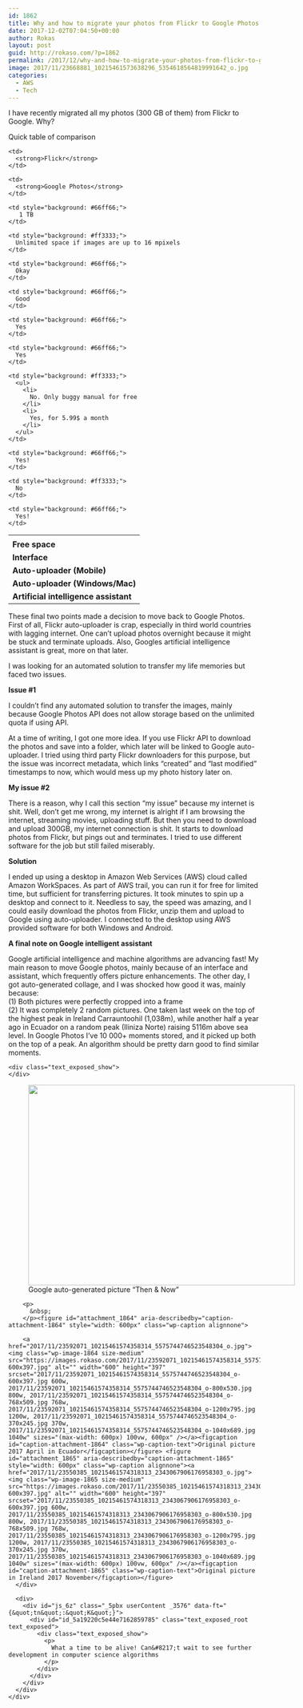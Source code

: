 ```yaml
---
id: 1862
title: Why and how to migrate your photos from Flickr to Google Photos using AWS?
date: 2017-12-02T07:04:50+00:00
author: Rokas
layout: post
guid: http://rokaso.com/?p=1862
permalink: /2017/12/why-and-how-to-migrate-your-photos-from-flickr-to-google-photos-using-aws/
image: 2017/11/23668881_10215461573638296_5354618564819991642_o.jpg
categories:
  - AWS
  - Tech
---
```

I have recently migrated all my photos (300 GB of them) from Flickr to Google. Why?

Quick table of comparison

<table>
  <tr>
    <td>
    </td>
    
    <td>
      <strong>Flickr</strong>
    </td>
    
    <td>
      <strong>Google Photos</strong>
    </td>
  </tr>
  
  <tr>
    <td>
      <strong>Free space</strong>
    </td>
    
    <td style="background: #66ff66;">
       1 TB
    </td>
    
    <td style="background: #ff3333;">
      Unlimited space if images are up to 16 mpixels
    </td>
  </tr>
  
  <tr>
    <td>
      <strong>Interface</strong>
    </td>
    
    <td style="background: #66ff66;">
      Okay
    </td>
    
    <td style="background: #66ff66;">
      Good
    </td>
  </tr>
  
  <tr>
    <td>
      <strong>Auto-uploader (Mobile)</strong>
    </td>
    
    <td style="background: #66ff66;">
      Yes
    </td>
    
    <td style="background: #66ff66;">
      Yes
    </td>
  </tr>
  
  <tr>
    <td>
      <strong>Auto-uploader (Windows/Mac)</strong>
    </td>
    
    <td style="background: #ff3333;">
      <ul>
        <li>
          No. Only buggy manual for free
        </li>
        <li>
          Yes, for 5.99$ a month
        </li>
      </ul>
    </td>
    
    <td style="background: #66ff66;">
      Yes!
    </td>
  </tr>
  
  <tr>
    <td>
      <strong>Artificial intelligence assistant</strong>
    </td>
    
    <td style="background: #ff3333;">
      No
    </td>
    
    <td style="background: #66ff66;">
      Yes!
    </td>
  </tr>
</table>

These final two points made a decision to move back to Google Photos. First of all, Flickr auto-uploader is crap, especially in third world countries with lagging internet. One can&#8217;t upload photos overnight because it might be stuck and terminate uploads. Also, Googles artificial intelligence assistant is great, more on that later.

I was looking for an automated solution to transfer my life memories but faced two issues.

**Issue #1**

I couldn&#8217;t find any automated solution to transfer the images, mainly because Google Photos API does not allow storage based on the unlimited quota if using API.

At a time of writing, I got one more idea. If you use Flickr API to download the photos and save into a folder, which later will be linked to Google auto-uploader. I tried using third party Flickr downloaders for this purpose, but the issue was incorrect metadata, which links &#8220;created&#8221; and &#8220;last modified&#8221; timestamps to now, which would mess up my photo history later on.

**My issue #2**

There is a reason, why I call this section &#8220;my issue&#8221; because my internet is shit. Well, don&#8217;t get me wrong, my internet is alright if I am browsing the internet, streaming movies, uploading stuff. But then you need to download and upload 300GB, my internet connection is shit. It starts to download photos from Flickr, but pings out and terminates. I tried to use different software for the job but still failed miserably.

**Solution**

I ended up using a desktop in Amazon Web Services (AWS) cloud called Amazon WorkSpaces. As part of AWS trail, you can run it for free for limited time, but sufficient for transferring pictures. It took minutes to spin up a desktop and connect to it. Needless to say, the speed was amazing, and I could easily download the photos from Flickr, unzip them and upload to Google using auto-uploader. I connected to the desktop using AWS provided software for both Windows and Android.

**A final note on Google intelligent assistant**

<div id="js_6z" class="_5pbx userContent _3576" data-ft="{&quot;tn&quot;:&quot;K&quot;}">
  <div id="id_5a19220c5e44e7162859785" class="text_exposed_root text_exposed">
    <p>
      Google artificial intelligence and machine algorithms are advancing fast! My main reason to move Google photos, mainly because of an interface and assistant, which frequently offers picture enhancements. The other day, I got auto-generated collage, and I was shocked how good it was, mainly because:<br /> (1) Both pictures were perfectly cropped into a frame<br /> (2) It was completely 2 random pictures. One taken last week on the top of the highest peak in Irelan<span class="text_exposed_show">d Carrauntoohil (1,038m), while another half a year ago in Ecuador on a random peak (Iliniza Norte) raising 5116m above sea level. In Google Photos I&#8217;ve 10 000+ moments stored, and it picked up both on the top of a peak. An algorithm should be pretty darn good to find similar moments.</span>
    </p>
    
    <div class="text_exposed_show">
    </div>
  </div>
</div>

<div class="_3x-2">
  <div data-ft="{&quot;tn&quot;:&quot;H&quot;}">
    <div class="mtm">
      <div class="_2a2q">
        <figure id="attachment_1863" aria-describedby="caption-attachment-1863" style="width: 533px" class="wp-caption alignnone"><a href="2017/11/23668881_10215461573638296_5354618564819991642_o.jpg"><img class="wp-image-1863 size-medium" src="https://images.rokaso.com/2017/11/23668881_10215461573638296_5354618564819991642_o-533x400.jpg" alt="" width="533" height="400" srcset="2017/11/23668881_10215461573638296_5354618564819991642_o-533x400.jpg 533w, 2017/11/23668881_10215461573638296_5354618564819991642_o-800x600.jpg 800w, 2017/11/23668881_10215461573638296_5354618564819991642_o-768x576.jpg 768w, 2017/11/23668881_10215461573638296_5354618564819991642_o-1200x900.jpg 1200w, 2017/11/23668881_10215461573638296_5354618564819991642_o-370x278.jpg 370w, 2017/11/23668881_10215461573638296_5354618564819991642_o-1040x780.jpg 1040w, 2017/11/23668881_10215461573638296_5354618564819991642_o-1066x800.jpg 1066w" sizes="(max-width: 533px) 100vw, 533px" /></a><figcaption id="caption-attachment-1863" class="wp-caption-text">Google auto-generated picture &#8220;Then & Now&#8221;</figcaption></figure> 
        
        <p>
          &nbsp;
        </p><figure id="attachment_1864" aria-describedby="caption-attachment-1864" style="width: 600px" class="wp-caption alignnone">
        
        <a href="2017/11/23592071_10215461574358314_5575744746523548304_o.jpg"><img class="wp-image-1864 size-medium" src="https://images.rokaso.com/2017/11/23592071_10215461574358314_5575744746523548304_o-600x397.jpg" alt="" width="600" height="397" srcset="2017/11/23592071_10215461574358314_5575744746523548304_o-600x397.jpg 600w, 2017/11/23592071_10215461574358314_5575744746523548304_o-800x530.jpg 800w, 2017/11/23592071_10215461574358314_5575744746523548304_o-768x509.jpg 768w, 2017/11/23592071_10215461574358314_5575744746523548304_o-1200x795.jpg 1200w, 2017/11/23592071_10215461574358314_5575744746523548304_o-370x245.jpg 370w, 2017/11/23592071_10215461574358314_5575744746523548304_o-1040x689.jpg 1040w" sizes="(max-width: 600px) 100vw, 600px" /></a><figcaption id="caption-attachment-1864" class="wp-caption-text">Original picture 2017 April in Ecuador</figcaption></figure> <figure id="attachment_1865" aria-describedby="caption-attachment-1865" style="width: 600px" class="wp-caption alignnone"><a href="2017/11/23550385_10215461574318313_2343067906176958303_o.jpg"><img class="wp-image-1865 size-medium" src="https://images.rokaso.com/2017/11/23550385_10215461574318313_2343067906176958303_o-600x397.jpg" alt="" width="600" height="397" srcset="2017/11/23550385_10215461574318313_2343067906176958303_o-600x397.jpg 600w, 2017/11/23550385_10215461574318313_2343067906176958303_o-800x530.jpg 800w, 2017/11/23550385_10215461574318313_2343067906176958303_o-768x509.jpg 768w, 2017/11/23550385_10215461574318313_2343067906176958303_o-1200x795.jpg 1200w, 2017/11/23550385_10215461574318313_2343067906176958303_o-370x245.jpg 370w, 2017/11/23550385_10215461574318313_2343067906176958303_o-1040x689.jpg 1040w" sizes="(max-width: 600px) 100vw, 600px" /></a><figcaption id="caption-attachment-1865" class="wp-caption-text">Original picture in Ireland 2017 November</figcaption></figure>
      </div>
      
      <div>
        <div id="js_6z" class="_5pbx userContent _3576" data-ft="{&quot;tn&quot;:&quot;K&quot;}">
          <div id="id_5a19220c5e44e7162859785" class="text_exposed_root text_exposed">
            <div class="text_exposed_show">
              <p>
                What a time to be alive! Can&#8217;t wait to see further development in computer science algorithms
              </p>
            </div>
          </div>
        </div>
      </div>
    </div>
  </div>
</div>
